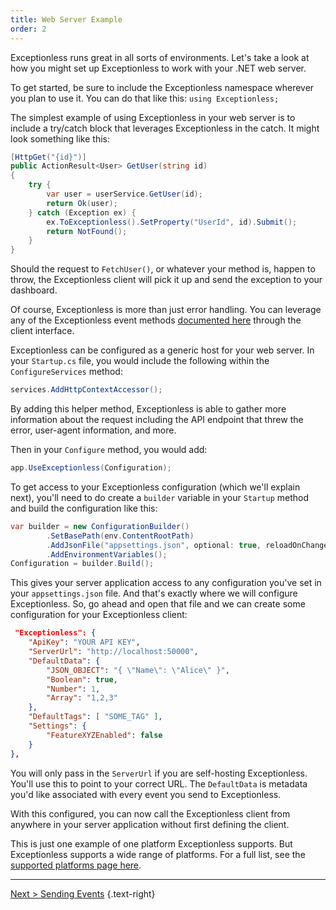 ```yaml
---
title: Web Server Example
order: 2
---
```


Exceptionless runs great in all sorts of environments. Let's take a look at how you might set up Exceptionless to work with your .NET web server. 

To get started, be sure to include the Exceptionless namespace wherever you plan to use it. You can do that like this: `using Exceptionless;`

The simplest example of using Exceptionless in your web server is to include a try/catch block that leverages Exceptionless in the catch. It might look something like this: 

```csharp
[HttpGet("{id}")]
public ActionResult<User> GetUser(string id)
{
    try {
        var user = userService.GetUser(id);
        return Ok(user);
    } catch (Exception ex) {
        ex.ToExceptionless().SetProperty("UserId", id).Submit();
        return NotFound();
    }
}
```

Should the request to `FetchUser()`, or whatever your method is, happen to throw, the Exceptionless client will pick it up and send the exception to your dashboard. 

Of course, Exceptionless is more than just error handling. You can leverage any of the Exceptionless event methods [documented here](sending-events.md) through the client interface. 

Exceptionless can be configured as a generic host for your web server. In your `Startup.cs` file, you would include the following within the `ConfigureServices` method: 

```csharp
services.AddHttpContextAccessor();
```

By adding this helper method, Exceptionless is able to gather more information about the request including the API endpoint that threw the error, user-agent information, and more. 

Then in your `Configure` method, you would add: 

```csharp
app.UseExceptionless(Configuration);
```

To get access to your Exceptionless configuration (which we'll explain next), you'll need to do create a `builder` variable in your `Startup` method and build the configuration like this: 

```csharp
var builder = new ConfigurationBuilder()
        .SetBasePath(env.ContentRootPath)
        .AddJsonFile("appsettings.json", optional: true, reloadOnChange: true)
        .AddEnvironmentVariables();
Configuration = builder.Build();
```

This gives your server application access to any configuration you've set in your `appsettings.json` file. And that's exactly where we will configure Exceptionless. So, go ahead and open that file and we can create some configuration for your Exceptionless client: 

```json
 "Exceptionless": {
    "ApiKey": "YOUR API KEY",
    "ServerUrl": "http://localhost:50000",
    "DefaultData": {
        "JSON_OBJECT": "{ \"Name\": \"Alice\" }",
        "Boolean": true,
        "Number": 1,
        "Array": "1,2,3"
    },
    "DefaultTags": [ "SOME_TAG" ],
    "Settings": {
        "FeatureXYZEnabled": false 
    }  
},
```

You will only pass in the `ServerUrl` if you are self-hosting Exceptionless. You'll use this to point to your correct URL. The `DefaultData` is metadata you'd like associated with every event you send to Exceptionless. 

With this configured, you can now call the Exceptionless client from anywhere in your server application without first defining the client. 

This is just one example of one platform Exceptionless supports. But Exceptionless supports a wide range of platforms. For a full list, see the [supported platforms page here](supported-platforms.md).

---

[Next > Sending Events](../sending-events.md) {.text-right}
